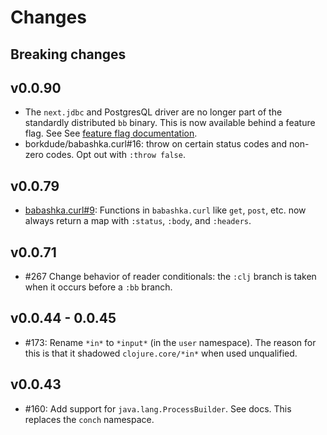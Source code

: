 # Changes

## Breaking changes

## v0.0.90

- The `next.jdbc` and PostgresQL driver are no longer part of the standardly
  distributed `bb` binary. This is now available behind a feature flag. See See
  [feature flag
  documentation](https://github.com/borkdude/babashka/blob/master/doc/build.md#feature-flags).
- borkdude/babashka.curl#16: throw on certain status codes and non-zero codes. Opt out with `:throw false`.

## v0.0.79
- [babashka.curl#9](https://github.com/borkdude/babashka.curl/issues/9):
  Functions in `babashka.curl` like `get`, `post`, etc. now always
  return a map with `:status`, `:body`, and `:headers`.

## v0.0.71
- #267 Change behavior of reader conditionals: the `:clj` branch is taken when
  it occurs before a `:bb` branch.

## v0.0.44 - 0.0.45
- #173: Rename `*in*` to `*input*` (in the `user` namespace). The reason for
  this is that it shadowed `clojure.core/*in*` when used unqualified.

## v0.0.43
- #160: Add support for `java.lang.ProcessBuilder`. See docs. This replaces the
  `conch` namespace.
